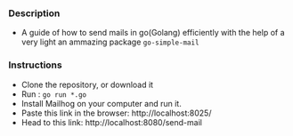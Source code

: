 ### Description

- A guide of how to send mails in go(Golang) efficiently with the help of a very light an ammazing package `go-simple-mail`

### Instructions

- Clone the repository, or download it
- Run : `go run *.go`
- Install Mailhog on your computer and run it.
- Paste this link in the browser: http://localhost:8025/
- Head to this link: http://localhost:8080/send-mail
